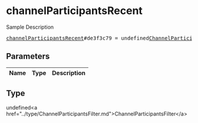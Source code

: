 # channelParticipantsRecent

Sample Description

<pre>
<a href="../constructor/channelParticipantsRecent.md">channelParticipantsRecent</a>#de3f3c79 = undefined<a href="../type/ChannelParticipantsFilter.md">ChannelParticipantsFilter</a>;
</pre>

## Parameters

| Name | Type | Description |
|------|:----:|-------------|

## Type

undefined&lt;a href=&#34;../type/ChannelParticipantsFilter.md&#34;&gt;ChannelParticipantsFilter&lt;/a&gt;
